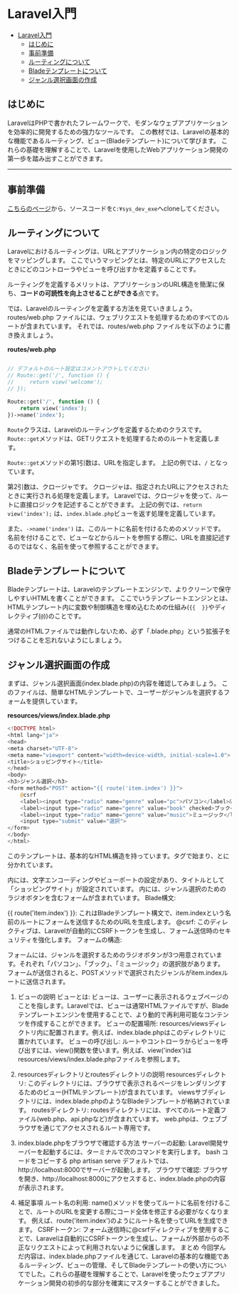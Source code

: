 ﻿# Laravel入門

- [Laravel入門](#laravel入門)
  - [はじめに](#はじめに)
  - [事前準備](#事前準備)
  - [ルーティングについて](#ルーティングについて)
  - [Bladeテンプレートについて](#bladeテンプレートについて)
  - [ジャンル選択画面の作成](#ジャンル選択画面の作成)

## はじめに

LaravelはPHPで書かれたフレームワークで、モダンなウェブアプリケーションを効率的に開発するための強力なツールです。
この教材では、Laravelの基本的な機能であるルーティング、ビュー(Bladeテンプレート)について学びます。
これらの基礎を理解することで、Laravelを使用したWebアプリケーション開発の第一歩を踏み出すことができます。

---

## 事前準備

[こちらのページ]()から、ソースコードを`C:¥sys_dev_exe`へcloneしてください。

## ルーティングについて

Laravelにおけるルーティングは、URLとアプリケーション内の特定のロジックをマッピングします。
ここでいうマッピングとは、特定のURLにアクセスしたときにどのコントローラやビューを呼び出すかを定義することです。

ルーティングを定義するメリットは、アプリケーションのURL構造を簡潔に保ち、**コードの可読性を向上させることができる**点です。

では、Laravelのルーティングを定義する方法を見ていきましょう。
routes/web.php ファイルには、ウェブリクエストを処理するためのすべてのルートが含まれています。
それでは、routes/web.php ファイルを以下のように書き換えましょう。

**routes/web.php**

```php

// デフォルトのルート設定はコメントアウトしてください
// Route::get('/', function () {
//     return view('welcome');
// });

Route::get('/', function () {
    return view('index');
})->name('index');
```

`Route`クラスは、Laravelのルーティングを定義するためのクラスです。
`Route::get`メソッドは、GETリクエストを処理するためのルートを定義します。

`Route::get`メソッドの第1引数は、URLを指定します。
上記の例では、`/` となっています。

第2引数は、クロージャです。
クロージャは、指定されたURLにアクセスされたときに実行される処理を定義します。
Laravelでは、クロージャを使って、ルートに直接ロジックを記述することができます。
上記の例では、`return view('index');` は、`index.blade.php`ビューを返す処理を定義しています。

また、`->name('index')` は、このルートに名前を付けるためのメソッドです。
名前を付けることで、ビューなどからルートを参照する際に、URLを直接記述するのではなく、名前を使って参照することができます。

## Bladeテンプレートについて

Bladeテンプレートは、Laravelのテンプレートエンジンで、よりクリーンで保守しやすいHTMLを書くことができます。
ここでいうテンプレートエンジンとは、HTMLテンプレート内に変数や制御構造を埋め込むための仕組み(`{{  }}`やディレクティブ(`@`))のことです。

通常のHTMLファイルでは動作しないため、必ず「.blade.php」という拡張子をつけることを忘れないようにしましょう。

## ジャンル選択画面の作成

まずは、ジャンル選択画面(index.blade.php)の内容を確認してみましょう。
このファイルは、簡単なHTMLテンプレートで、ユーザーがジャンルを選択するフォームを提供しています。

**resources/views/index.blade.php**

```php
<!DOCTYPE html>
<html lang="ja">
<head>
<meta charset="UTF-8">
<meta name="viewport" content="width=device-width, initial-scale=1.0">
<title>ショッピングサイト</title>
</head>
<body>
<h3>ジャンル選択</h3>
<form method="POST" action="{{ route('item.index') }}">
    @csrf
    <label><input type="radio" name="genre" value="pc">パソコン</label>&nbsp;&nbsp;
    <label><input type="radio" name="genre" value="book" checked>ブック</label>&nbsp;&nbsp;
    <label><input type="radio" name="genre" value="music">ミュージック</label>&nbsp;&nbsp;
    <input type="submit" value="選択">
</form>
</body>
</html>
```



このテンプレートは、基本的なHTML構造を持っています。<html>タグで始まり、<head>と<body>に分かれています。
<head>内には、文字エンコーディングやビューポートの設定があり、タイトルとして「ショッピングサイト」が設定されています。
<body>内には、ジャンル選択のためのラジオボタンを含むフォームが含まれています。
Blade構文:

{{ route('item.index') }}: これはBladeテンプレート構文で、item.indexという名前のルートにフォームを送信するためのURLを生成します。
@csrf: このディレクティブは、Laravelが自動的にCSRFトークンを生成し、フォーム送信時のセキュリティを強化します。
フォームの構造:

フォームには、ジャンルを選択するためのラジオボタンが3つ用意されています。それぞれ「パソコン」、「ブック」、「ミュージック」の選択肢があります。
フォームが送信されると、POSTメソッドで選択されたジャンルがitem.indexルートに送信されます。

1. ビューの説明
ビューとは: ビューは、ユーザーに表示されるウェブページのことを指します。Laravelでは、ビューは通常HTMLファイルですが、Bladeテンプレートエンジンを使用することで、より動的で再利用可能なコンテンツを作成することができます。
ビューの配置場所:
resources/viewsディレクトリ内に配置されます。例えば、index.blade.phpはこのディレクトリに置かれています。
ビューの呼び出し:
ルートやコントローラからビューを呼び出すには、view()関数を使います。例えば、view('index')はresources/views/index.blade.phpファイルを参照します。
1. resourcesディレクトリとroutesディレクトリの説明
resourcesディレクトリ:
このディレクトリには、ブラウザで表示されるページをレンダリングするためのビュー(HTMLテンプレート)が含まれています。
viewsサブディレクトリには、index.blade.phpのようなBladeテンプレートが格納されています。
routesディレクトリ:
routesディレクトリには、すべてのルート定義ファイル(web.php、api.phpなど)が含まれています。
web.phpは、ウェブブラウザを通じてアクセスされるルート専用です。

1. index.blade.phpをブラウザで確認する方法
サーバーの起動:
Laravel開発サーバーを起動するには、ターミナルで次のコマンドを実行します。
bash
コードをコピーする
php artisan serve
デフォルトでは、http://localhost:8000でサーバーが起動します。
ブラウザで確認:
ブラウザを開き、http://localhost:8000にアクセスすると、index.blade.phpの内容が表示されます。
1. 補足事項
ルート名の利用:
name()メソッドを使ってルートに名前を付けることで、ルートのURLを変更する際にコード全体を修正する必要がなくなります。
例えば、route('item.index')のようにルート名を使ってURLを生成できます。
CSRFトークン:
フォーム送信時に@csrfディレクティブを使用することで、Laravelは自動的にCSRFトークンを生成し、フォームが外部からの不正なリクエストによって利用されないように保護します。
まとめ
今回学んだ内容は、index.blade.phpファイルを通じて、Laravelの基本的な機能であるルーティング、ビューの管理、そしてBladeテンプレートの使い方についてでした。これらの基礎を理解することで、Laravelを使ったウェブアプリケーション開発の初歩的な部分を確実にマスターすることができました。